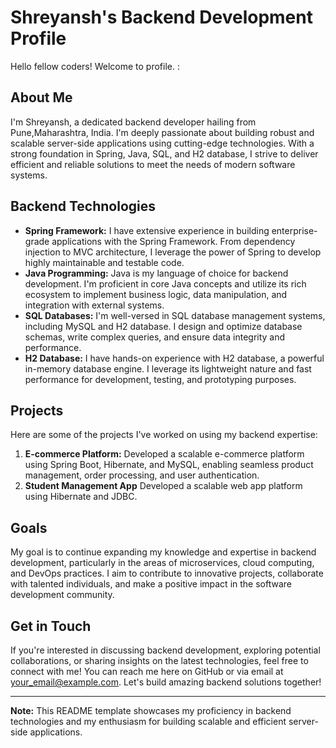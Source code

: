 
# Shreyansh's Backend Development Profile

Hello fellow coders! Welcome to  profile. :

## About Me

I'm Shreyansh, a dedicated backend developer hailing from Pune,Maharashtra, India. I'm deeply passionate about building robust and scalable server-side applications using cutting-edge technologies. With a strong foundation in Spring, Java, SQL, and H2 database, I strive to deliver efficient and reliable solutions to meet the needs of modern software systems.

## Backend Technologies

- **Spring Framework:** I have extensive experience in building enterprise-grade applications with the Spring Framework. From dependency injection to MVC architecture, I leverage the power of Spring to develop highly maintainable and testable code.
- **Java Programming:** Java is my language of choice for backend development. I'm proficient in core Java concepts and utilize its rich ecosystem to implement business logic, data manipulation, and integration with external systems.
- **SQL Databases:** I'm well-versed in SQL database management systems, including MySQL and H2 database. I design and optimize database schemas, write complex queries, and ensure data integrity and performance.
- **H2 Database:** I have hands-on experience with H2 database, a powerful in-memory database engine. I leverage its lightweight nature and fast performance for development, testing, and prototyping purposes.

## Projects

Here are some of the projects I've worked on using my backend expertise:

1. **E-commerce Platform:** Developed a scalable e-commerce platform using Spring Boot, Hibernate, and MySQL, enabling seamless product management, order processing, and user authentication.
2. **Student Management App** Developed a scalable web app platform using Hibernate and JDBC.

## Goals

My goal is to continue expanding my knowledge and expertise in backend development, particularly in the areas of microservices, cloud computing, and DevOps practices. I aim to contribute to innovative projects, collaborate with talented individuals, and make a positive impact in the software development community.

## Get in Touch

If you're interested in discussing backend development, exploring potential collaborations, or sharing insights on the latest technologies, feel free to connect with me! You can reach me here on GitHub or via email at [your_email@example.com](mailto:your_email@example.com). Let's build amazing backend solutions together!

---

**Note:** This README template showcases my proficiency in backend technologies and my enthusiasm for building scalable and efficient server-side applications.

<!---
ShreyanshChoudhary/ShreyanshChoudhary is a ✨ special ✨ repository because its `README.md` (this file) appears on your GitHub profile.
You can click the Preview link to take a look at your changes.
--->
